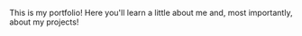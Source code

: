 This is my portfolio! Here you'll learn a little about me and, most importantly, about my projects!
